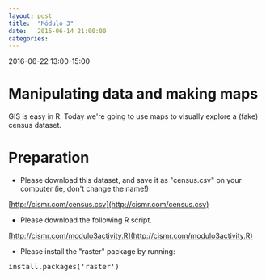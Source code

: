 ```yaml
---
layout: post
title:  "Módulo 3"
date:   2016-06-14 21:00:00
categories: 
---
```


2016-06-22 13:00-15:00

# Manipulating data and making maps

GIS is easy in R. Today we're going to use maps to visually explore a (fake) census dataset.

# Preparation  

- Please download this dataset, and save it as "census.csv" on your computer (ie, don't change the name!)

[http://cismr.com/census.csv](http://cismr.com/census.csv)

- Please download the following R script.

[http://cismr.com/modulo3activity.R](http://cismr.com/modulo3activity.R)


- Please install the "raster" package by running:

<pre>
install.packages('raster')
</pre>
